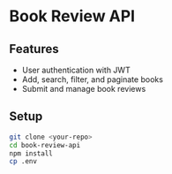 # Book Review API

## Features
- User authentication with JWT
- Add, search, filter, and paginate books
- Submit and manage book reviews

## Setup
```bash
git clone <your-repo>
cd book-review-api
npm install
cp .env